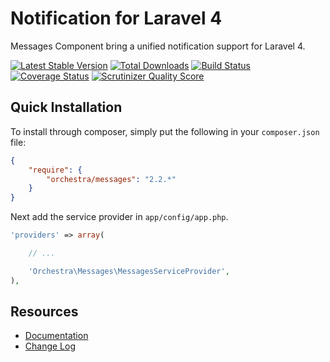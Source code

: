 Notification for Laravel 4
==============

Messages Component bring a unified notification support for Laravel 4.

[![Latest Stable Version](https://poser.pugx.org/orchestra/messages/v/stable.png)](https://packagist.org/packages/orchestra/support)
[![Total Downloads](https://poser.pugx.org/orchestra/messages/downloads.png)](https://packagist.org/packages/orchestra/support)
[![Build Status](https://travis-ci.org/orchestral/messages.svg?branch=master)](https://travis-ci.org/orchestral/support)
[![Coverage Status](https://coveralls.io/repos/orchestral/messages/badge.png?branch=master)](https://coveralls.io/r/orchestral/support?branch=master)
[![Scrutinizer Quality Score](https://scrutinizer-ci.com/g/orchestral/messages/badges/quality-score.png?b=master)](https://scrutinizer-ci.com/g/orchestral/support/)

## Quick Installation

To install through composer, simply put the following in your `composer.json` file:

```json
{
    "require": {
        "orchestra/messages": "2.2.*"
    }
}
```

Next add the service provider in `app/config/app.php`.

```php
'providers' => array(

    // ...

    'Orchestra\Messages\MessagesServiceProvider',
),
```

## Resources

* [Documentation](http://orchestraplatform.com/docs/latest/components/support)
* [Change Log](http://orchestraplatform.com/docs/latest/components/messages/changes#v2-2)
